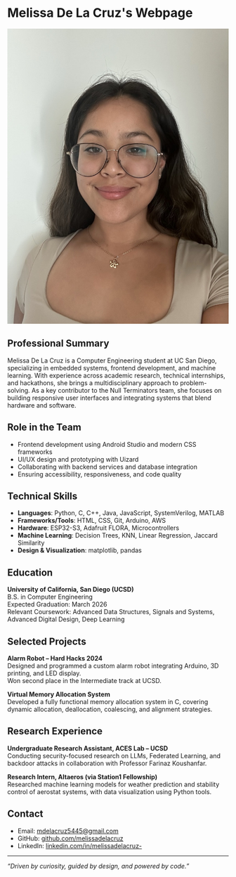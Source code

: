 # Melissa De La Cruz's Webpage

![Melissa De La Cruz](selfie.jpeg)

## Professional Summary
Melissa De La Cruz is a Computer Engineering student at UC San Diego, specializing in embedded systems, frontend development, and machine learning. With experience across academic research, technical internships, and hackathons, she brings a multidisciplinary approach to problem-solving. As a key contributor to the Null Terminators team, she focuses on building responsive user interfaces and integrating systems that blend hardware and software.

## Role in the Team
- Frontend development using Android Studio and modern CSS frameworks
- UI/UX design and prototyping with Uizard
- Collaborating with backend services and database integration
- Ensuring accessibility, responsiveness, and code quality

## Technical Skills
- **Languages**: Python, C, C++, Java, JavaScript, SystemVerilog, MATLAB
- **Frameworks/Tools**: HTML, CSS, Git, Arduino, AWS
- **Hardware**: ESP32-S3, Adafruit FLORA, Microcontrollers
- **Machine Learning**: Decision Trees, KNN, Linear Regression, Jaccard Similarity
- **Design & Visualization**: matplotlib, pandas

## Education
**University of California, San Diego (UCSD)**  
B.S. in Computer Engineering  
Expected Graduation: March 2026  
Relevant Coursework: Advanced Data Structures, Signals and Systems, Advanced Digital Design, Deep Learning

## Selected Projects
**Alarm Robot – Hard Hacks 2024**  
Designed and programmed a custom alarm robot integrating Arduino, 3D printing, and LED display.  
Won second place in the Intermediate track at UCSD.

**Virtual Memory Allocation System**  
Developed a fully functional memory allocation system in C, covering dynamic allocation, deallocation, coalescing, and alignment strategies.

## Research Experience
**Undergraduate Research Assistant, ACES Lab – UCSD**  
Conducting security-focused research on LLMs, Federated Learning, and backdoor attacks in collaboration with Professor Farinaz Koushanfar.

**Research Intern, Altaeros (via Station1 Fellowship)**  
Researched machine learning models for weather prediction and stability control of aerostat systems, with data visualization using Python tools.

## Contact
- Email: [mdelacruz5445@gmail.com](mailto:mdelacruz5445@gmail.com)  
- GitHub: [github.com/melissadelacruz](https://github.com/melissadelacruz)  
- LinkedIn: [linkedin.com/in/melissadelacruz-](https://linkedin.com/in/melissadelacruz-)

---

_“Driven by curiosity, guided by design, and powered by code.”_

